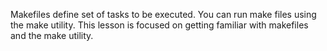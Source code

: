 Makefiles define set of tasks to be executed. You can run make files using the make utility.
This  lesson is focused on getting familiar with makefiles and the make utility.
